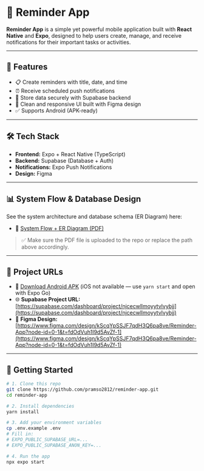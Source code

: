 # 🧠 Reminder App

**Reminder App** is a simple yet powerful mobile application built with **React Native** and **Expo**, designed to help users create, manage, and receive notifications for their important tasks or activities.

---

## 🚀 Features

- 📋 Create reminders with title, date, and time
- ⏰ Receive scheduled push notifications
- 🧠 Store data securely with Supabase backend
- 📱 Clean and responsive UI built with Figma design
- ✅ Supports Android (APK-ready)

---

## 🛠️ Tech Stack

- **Frontend:** Expo + React Native (TypeScript)
- **Backend:** Supabase (Database + Auth)
- **Notifications:** Expo Push Notifications
- **Design:** Figma

---

## 📊 System Flow & Database Design

See the system architecture and database schema (ER Diagram) here:

- 📄 [System Flow + ER Diagram (PDF)](./reminder-system-flow-er-diagram.pdf)

> ✅ Make sure the PDF file is uploaded to the repo or replace the path above accordingly.

---

## 🔗 Project URLs
- 🔧 [Download Android APK](https://expo.dev/accounts/petchprams/projects/reminder-app/builds/8ea5275c-fae7-4944-b770-19709af5d19f) (iOS not available — use `yarn start` and open with Expo Go)
- 🌐 **Supabase Project URL:** [https://supabase.com/dashboard/project/njcecwllmoyytvlvybjj](https://supabase.com/dashboard/project/njcecwllmoyytvlvybjj)
- 🎨 **Figma Design:** [https://www.figma.com/design/kScqYpSSJF7qdH3Q6pa8ve/Reminder-App?node-id=0-1&t=fdOdVuh1I9d5AvZf-1](https://www.figma.com/design/kScqYpSSJF7qdH3Q6pa8ve/Reminder-App?node-id=0-1&t=fdOdVuh1I9d5AvZf-1)

---

## 🧪 Getting Started

```bash
# 1. Clone this repo
git clone https://github.com/pramso2812/reminder-app.git
cd reminder-app

# 2. Install dependencies
yarn install

# 3. Add your environment variables
cp .env.example .env
# Fill in:
# EXPO_PUBLIC_SUPABASE_URL=...
# EXPO_PUBLIC_SUPABASE_ANON_KEY=...

# 4. Run the app
npx expo start

